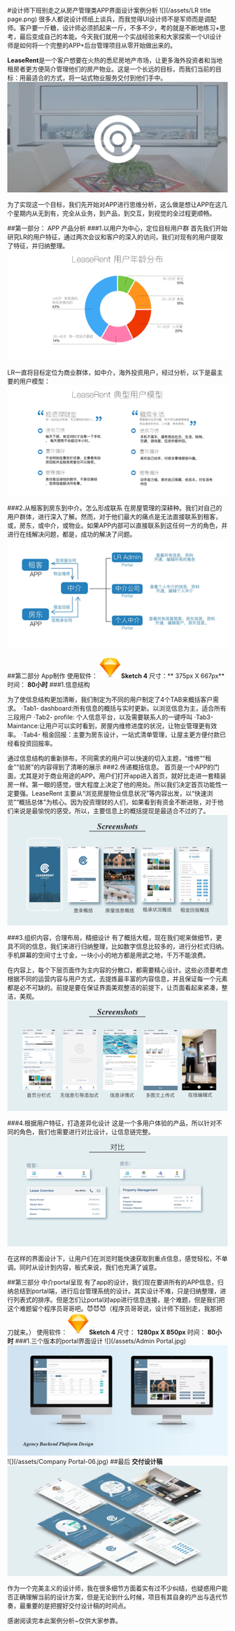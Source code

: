 #设计师下班别走之从房产管理类APP界面设计案例分析
![](/assets/LR title page.png)
很多人都说设计师纸上谈兵，而我觉得UI设计师不是军师而是调配师。客户要一斤糖，设计师必须抓起来一斤，不多不少，考的就是不断地练习+思考，最后变成自己的本能。今天我们就用一个实战经验来和大家探索一个UI设计师是如何将一个完整的APP+后台管理项目从零开始做出来的。

**LeaseRent**是一个客户想要在火热的悉尼房地产市场，让更多海外投资者和当地租房者更方便简介管理他们的房产物业。这是一个长远的目标，而我们当前的目标：用最适合的方式，将一站式物业服务交付到他们手中。
![](/assets/简介-02.jpg)

为了实现这一个目标，我们先开始对APP进行思维分析，这么做是想让APP在这几个星期内从无到有，完全从业务，到产品，到交互，到视觉的全过程更顺畅。

##第一部分： APP 产品分析
###1.以用户为中心，定位目标用户群
首先我们开始研究LR的用户特征，通过两次会议和客户的深入的访问，我们对现有的用户提取了特征，并归纳整理。
![](/assets/用户年龄分析.png)

LR一直将目标定位为商业群体，如中介，海外投资用户，经过分析，以下是最主要的用户模型：
![](/assets/用户模型.png)


###2.从租客到房东到中介。怎么形成联系
在房屋管理的深耕种。我们对自己的用户群体，进行深入了解。然而，对于他们最大的痛点是无法直接联系到租客，或，房东，或中介，或物业。如果APP内部可以直接联系到这任何一方的角色，并进行在线解决问题，都是，成功的解决了问题。
![](/assets/角色联系-05.jpg)

##第二部分 App制作
使用软件： ![](/assets/sketch3.png)**Sketch 4**
尺寸：** 375px X 667px**
时间： **80小时**
###1.信息结构

为了使信息结构更加清晰，我们制定为不同的用户制定了4个TAB来概括客户需求。
·Tab1- dashboard:所有信息的概括与实时更新。以浏览信息为主，适合所有三段用户
·Tab2- profile: 个人信息平台，以及需要联系人的一键呼叫
·Tab3- Maintance:让用户可以实时看到，房屋内维修进度的状况，让物业管理更有效率。
·Tab4- 租金回报：主要为房东设计，一站式清单管理，让屋主更方便付款已经看投资回报率。

通过信息结构的重新排布，不同需求的用户可以快速的切入主题，“维修”“租金”“验房”的内容得到了清晰的展示
###2.传递概括信息。
首页是一个APP的门面，尤其是对于商业用途的APP。用户们打开app进入首页，就好比走进一套精装房一样。第一眼的感觉，很大程度上决定了他的用处。所以我们决定首页功能性一定要强。LeaseRent 主要从“浏览房屋物业信息状况”等内容出发，以“快速浏览”“概括总体”为核心。因为投资理财的人们，如果看到有资金不断进账，对于他们来说是最愉悦的感受。所以，主要信息上的概括提现是最适合不过的了。
![](/assets/APP-07.jpg)

###3.组织内容，合理布局，精细设计
有了概括大框，现在我们呢来做细节，更具不同的信息，我们来进行归纳整理，比如数字信息比较多的，进行分栏式归纳。手机屏幕的空间寸土寸金，一块小小的地方都是用武之地，千万不能浪费。

在内容上，每个下层页面作为主内容的分散口，都需要精心设计。这些必须要考虑根据不同的运营内容与用户方式，去提炼最丰富的内容信息，并且保证每一个元素都是必不可缺的。前提是要在保证界面美观整洁的前提下，让页面看起来紧凑，整洁，美观。 
![](/assets/APP-08.jpg)

###4.根据用户特征，打造差异化设计
这是一个多用户体验的产品，所以针对不同的角色，我们也需要进行对比设计，让信息链完整。
![](/assets/APP-09.jpg)

在这样的界面设计下，让用户们在浏览时能快速获取到重点信息，感觉轻松，不单调。同时从设计到内容，板式来说，我们也充满了诚意。

##第三部分 中介portal呈现
有了app的设计，我们现在要讲所有的APP信息，归纳总结到portal端，进行后台管理系统的设计。其实设计不难，只是归纳整理，进行列表式的排序。但是怎们让portal对app进行信息连接，是个难题，但是我们把这个难题留个程序员哥哥吧。😈😈😈（程序员哥哥说，设计师下班别走，我那把刀就来。）
使用软件：![](/assets/sketch3.png)**Sketch 4**
尺寸： **1280px X 850px**
时间： **80小时**
###1.三个版本的portal界面设计
![](/assets/Admin Portal.jpg)
![](/assets/AgencyPortal.jpg)
![](/assets/Company Portal-06.jpg)
##最后 **交付设计稿** 
![](/assets/设计交付-11.jpg)

作为一个完美主义的设计师，我在很多细节方面着实有过不少纠结，也疑惑用户能否正确理解当前的设计方案，但是无论到什么时候，项目有其自身的产出与迭代节奏，最重要的是把握好交付设计稿的时间点。

感谢阅读完本此案例分析~仅供大家参靠。
